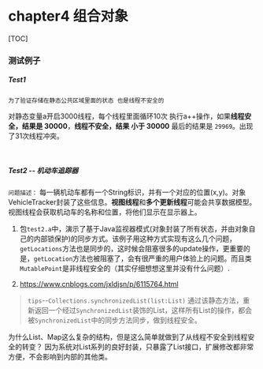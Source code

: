# chapter4 组合对象

[TOC]

### 测试例子

##### Test1

`为了验证存储在静态公共区域里面的状态 也是线程不安全的`

对静态变量a开启3000线程，每个线程里面循环10次 执行a++操作，如果**线程安全，结果是 30000**，**线程不安全，结果 小于 30000**
最后的结果是 `29969`。出现了31次线程冲突。

<br>

##### Test2 -- 机动车追踪器

`问题描述：`
每一辆机动车都有一个String标识，并有一个对应的位置(x,y)。对象VehicleTracker封装了这些信息。**视图线程**和**多个更新线程**可能会共享数据模型。视图线程会获取机动车的名称和位置，将他们显示在显示器上。

1. 包`test2.a`中，演示了基于Java监视器模式(对象封装了所有状态，并由对象自己的内部锁保护)的同步方式。该例子用这种方式实现有这么几个问题，`getLocations`方法也是同步的，这时候会阻塞很多的update操作，更重要的是，`getLocation`方法也被阻塞了，会有很严重的用户体验上的问题。而且类`MutablePoint`是非线程安全的（其实仔细想想这里并没有什么问题）.

2. https://www.cnblogs.com/jxldjsn/p/6115764.html




> `tips`--`Collections.synchronizedList(list:List)` 通过该静态方法，重新返回一个经过`SynchronizedList`装饰的List，这样所有List的操作，都会被`SynchronizedList`中的同步方法同步，做到线程安全。

为什么List、Map这么复杂的结构，但是这么简单就做到了从线程不安全到线程安全的转变？ 因为系统对List系列的良好封装，只暴露了List接口，扩展修改都非常方便，不会影响到内部的其他类。
